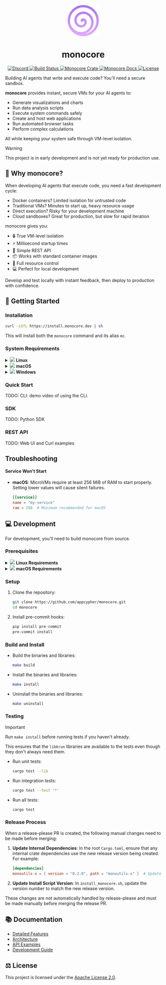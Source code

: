 <div align="center">
  <a href="https://github.com/appcypher/monocore" target="_blank">
    <img src="https://raw.githubusercontent.com/appcypher/monocore/main/assets/monocore-thick-line-purple-gradient.svg" alt="monocore logo" width="100"></img>
  </a>

  <h1 align="center">monocore</h1>

  <p>
    <a href="https://discord.gg/T95Y3XnEAK">
      <img src="https://img.shields.io/static/v1?label=Discord&message=join%20us!&color=mediumslateblue&logo=discord&logoColor=white" alt="Discord">
    </a>
    <a href="https://github.com/appcypher/monocore/actions?query=">
      <img src="https://github.com/appcypher/monocore/actions/workflows/tests_and_checks.yml/badge.svg" alt="Build Status">
    </a>
    <a href="https://crates.io/crates/monocore">
      <img src="https://img.shields.io/crates/v/monocore?label=crates&logo=rust" alt="Monocore Crate">
    </a>
    <a href="https://docs.rs/monocore">
      <img src="https://img.shields.io/static/v1?label=Docs&message=docs.rs&color=blue&logo=docs.rs" alt="Monocore Docs">
    </a>
    <a href="https://github.com/appcypher/monocore/blob/main/LICENSE">
      <img src="https://img.shields.io/badge/License-Apache%202.0-blue.svg?logo=apache&logoColor=white" alt="License">
    </a>
  </p>
</div>

Building AI agents that write and execute code? You'll need a secure sandbox.

**monocore** provides instant, secure VMs for your AI agents to:

- Generate visualizations and charts
- Run data analysis scripts
- Execute system commands safely
- Create and host web applications
- Run automated browser tasks
- Perform complex calculations

All while keeping your system safe through VM-level isolation.

> [!WARNING]
> This project is in early development and is not yet ready for production use.

## 🤔 Why monocore?

When developing AI agents that execute code, you need a fast development cycle:

- Docker containers? Limited isolation for untrusted code
- Traditional VMs? Minutes to start up, heavy resource usage
- Direct execution? Risky for your development machine
- Cloud sandboxes? Great for production, but slow for rapid iteration

monocore gives you:

- 🔒 True VM-level isolation
- ⚡ Millisecond startup times
- 🎯 Simple REST API
- 📦 Works with standard container images
- 🔧 Full resource control
- 💻 Perfect for local development

Develop and test locally with instant feedback, then deploy to production with confidence.

## 🚀 Getting Started

### Installation

```sh
curl -sSfL https://install.monocore.dev | sh
```

This will install both the `monocore` command and its alias `mc`.

### System Requirements

<details>
<summary><img src="https://cdn.simpleicons.org/linux/FFCC00" height="10"/> <b>Linux</b></summary>

- KVM-enabled Linux kernel (check with `ls /dev/kvm`)
- User must be in the `kvm` group (add with `sudo usermod -aG kvm $USER`)
</details>

<details>
<summary><img src="https://cdn.simpleicons.org/apple/999999" height="10"/> <b>macOS</b></summary>

- Apple Silicon (ARM64) only
- macOS 10.15 (Catalina) or later for Hypervisor.framework support
</details>

<details>
<summary><img src="https://upload.wikimedia.org/wikipedia/commons/thumb/8/87/Windows_logo_-_2021.svg/1024px-Windows_logo_-_2021.svg.png" height="10"/> <b>Windows</b></summary>

> Local installation is not yet supported but you can use the SDK or REST API to interact with monocore remotely.

</details>

### Quick Start

TODO: CLI: demo video of using the CLI.

### SDK

TODO: Python SDK

### REST API

TODO: Web UI and Curl examples

## Troubleshooting

#### Service Won't Start

- **macOS**: MicroVMs require at least 256 MiB of RAM to start properly. Setting lower values will cause silent failures.
  ```toml
  [[service]]
  name = "my-service"
  ram = 256  # Minimum recommended for macOS
  ```

## 💻 Development

For development, you'll need to build monocore from source.

### Prerequisites

<details>
<summary><img src="https://cdn.simpleicons.org/linux/FFCC00" height="10"/> <b>Linux Requirements</b></summary>

```sh
# Ubuntu/Debian:
sudo apt-get update
sudo apt-get install build-essential pkg-config libssl-dev flex bison bc libelf-dev python3-pyelftools patchelf

# Fedora:
sudo dnf install build-essential pkg-config libssl-dev flex bison bc libelf-dev python3-pyelftools patchelf
```

</details>

<details>
<summary><img src="https://cdn.simpleicons.org/apple/999999" height="10"/> <b>macOS Requirements</b></summary>

Make sure you have [Homebrew](https://brew.sh/) installed, then:

```sh
brew tap slp/krun
brew install krunvm
```

Create a case-sensitive volume for krunvm:

```sh
diskutil apfs addVolume disk3 "Case-sensitive APFS" krunvm
```

</details>

### Setup

1. Clone the repository:

   ```sh
   git clone https://github.com/appcypher/monocore.git
   cd monocore
   ```

2. Install pre-commit hooks:

   ```sh
   pip install pre-commit
   pre-commit install
   ```

### Build and Install

- Build the binaries and libraries:

  ```sh
  make build
  ```

- Install the binaries and libraries:

  ```sh
  make install
  ```

- Uninstall the binaries and libraries:

  ```sh
  make uninstall
  ```

### Testing

> [!IMPORTANT]
> Run `make install` before running tests if you haven't already.
>
> This ensures that the `libkrun` libraries are available to the tests even though they don't
> always need them.

- Run unit tests:

  ```sh
  cargo test --lib
  ```

- Run integration tests:

  ```sh
  cargo test --test '*'
  ```

- Run all tests:

  ```sh
  cargo test
  ```

### Release Process

When a release-please PR is created, the following manual changes need to be made before merging:

1. **Update Internal Dependencies**: In the root `Cargo.toml`, ensure that any internal crate dependencies use the new release version being created. For example:

   ```toml
   [dependencies]
   monoutils-x = { version = "0.2.0", path = "monoutils-x" }  # Update this version
   ```

2. **Update Install Script Version**: In `install_monocore.sh`, update the version number to match the new release version.

These changes are not automatically handled by release-please and must be made manually before merging the release PR.

## 📚 Documentation

- [Detailed Features](monocore/README.md#features)
- [Architecture](monocore/README.md#architecture)
- [API Examples](monocore/README.md#api-examples)
- [Development Guide](monocore/README.md#development)

## ⚖️ License

This project is licensed under the [Apache License 2.0](./LICENSE).

[libkrun-repo]: https://github.com/containers/libkrun
[brew_home]: https://brew.sh/
[rustup_home]: https://rustup.rs/
[git_home]: https://git-scm.com/
